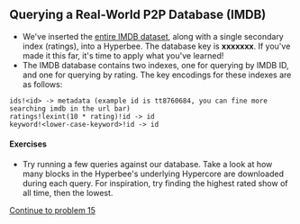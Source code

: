 ## Querying a Real-World P2P Database (IMDB)
* We've inserted the [entire IMDB dataset](), along with a single secondary index (ratings), into a Hyperbee. The database key is __xxxxxxx__. If you've made it this far, it's time to apply what you've learned!
* The IMDB database contains two indexes, one for querying by IMDB ID, and one for querying by rating. The key encodings for these indexes are as follows:

```
ids!<id> -> metadata (example id is tt8760684, you can fine more searching imdb in the url bar)
ratings!lexint(10 * rating)!id -> id
keyword!<lower-case-keyword>!id -> id
```

#### Exercises
* Try running a few queries against our database. Take a look at how many blocks in the Hyperbee's underlying Hypercore are downloaded during each query. For inspiration, try finding the highest rated show of all time, then the lowest.

[Continue to problem 15](15.md)
